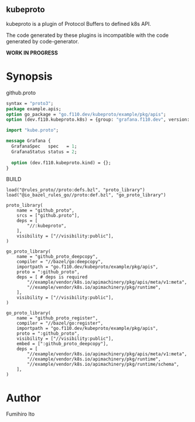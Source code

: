 kubeproto
---

kubeproto is a plugin of Protocol Buffers to defined k8s API.

The code generated by these plugins is incompatible with the code generated by code-generator.

**WORK IN PROGRESS**

# Synopsis

github.proto

```protobuf
syntax = "proto3";
package example.apis;
option go_package = "go.f110.dev/kubeproto/example/pkg/apis";
option (dev.f110.kubeproto.k8s) = {group: "grafana.f110.dev", version: "v1alpha1"};

import "kube.proto";

message Grafana {
  GrafanaSpec   spec   = 1;
  GrafanaStatus status = 2;
        
  option (dev.f110.kubeproto.kind) = {};
}
```

BUILD

```
load("@rules_proto//proto:defs.bzl", "proto_library")
load("@io_bazel_rules_go//proto:def.bzl", "go_proto_library")

proto_library(
    name = "github_proto",
    srcs = ["github.proto"],
    deps = [
        "//:kubeproto",
    ],
    visibility = ["//visibility:public"],
)

go_proto_library(
    name = "github_proto_deepcopy",
    compiler = "//bazel/go:deepcopy",
    importpath = "go.f110.dev/kubeproto/example/pkg/apis",
    proto = ":github_proto",
    deps = [ # deps is required
        "//example/vendor/k8s.io/apimachinery/pkg/apis/meta/v1:meta",
        "//example/vendor/k8s.io/apimachinery/pkg/runtime",
    ],
    visibility = ["//visibility:public"],
)

go_proto_library(
    name = "github_proto_register",
    compiler = "//bazel/go:register",
    importpath = "go.f110.dev/kubeproto/example/pkg/apis",
    proto = ":github_proto",
    visibility = ["//visibility:public"],
    embed = [":github_proto_deepcopy"],
    deps = [
        "//example/vendor/k8s.io/apimachinery/pkg/apis/meta/v1:meta",
        "//example/vendor/k8s.io/apimachinery/pkg/runtime",
        "//example/vendor/k8s.io/apimachinery/pkg/runtime/schema",
    ],
)
```

# Author

Fumihiro Ito